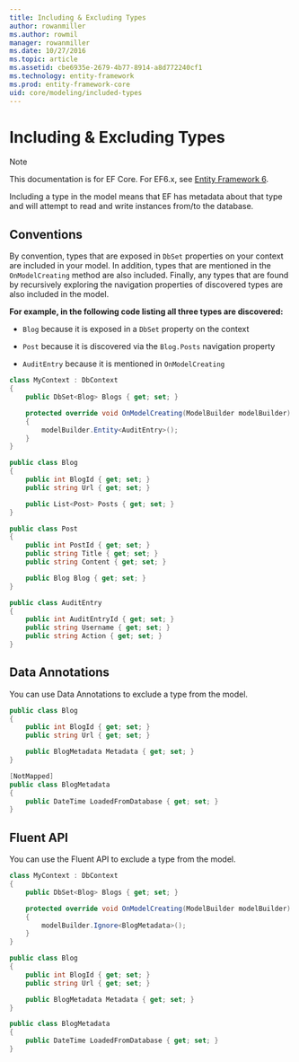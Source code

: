 ```yaml
---
title: Including & Excluding Types
author: rowanmiller
ms.author: rowmil
manager: rowanmiller
ms.date: 10/27/2016
ms.topic: article
ms.assetid: cbe6935e-2679-4b77-8914-a8d772240cf1
ms.technology: entity-framework
ms.prod: entity-framework-core 
uid: core/modeling/included-types
---
```

# Including & Excluding Types

> [!NOTE]
> This documentation is for EF Core. For EF6.x, see [Entity Framework 6](../../ef6/index.md).

Including a type in the model means that EF has metadata about that type and will attempt to read and write instances from/to the database.

## Conventions

By convention, types that are exposed in `DbSet` properties on your context are included in your model. In addition, types that are mentioned in the `OnModelCreating` method are also included. Finally, any types that are found by recursively exploring the navigation properties of discovered types are also included in the model.

**For example, in the following code listing all three types are discovered:**

* `Blog` because it is exposed in a `DbSet` property on the context

* `Post` because it is discovered via the `Blog.Posts` navigation property

* `AuditEntry` because it is mentioned in `OnModelCreating`

<!-- [!code-csharp[Main](samples/core/Modeling/Conventions/Samples/IncludedTypes.cs?highlight=3,7,16)] -->
````csharp
class MyContext : DbContext
{
    public DbSet<Blog> Blogs { get; set; }

    protected override void OnModelCreating(ModelBuilder modelBuilder)
    {
        modelBuilder.Entity<AuditEntry>();
    }
}

public class Blog
{
    public int BlogId { get; set; }
    public string Url { get; set; }

    public List<Post> Posts { get; set; }
}

public class Post
{
    public int PostId { get; set; }
    public string Title { get; set; }
    public string Content { get; set; }

    public Blog Blog { get; set; }
}

public class AuditEntry
{
    public int AuditEntryId { get; set; }
    public string Username { get; set; }
    public string Action { get; set; }
}
````

## Data Annotations

You can use Data Annotations to exclude a type from the model.

<!-- [!code-csharp[Main](samples/core/Modeling/DataAnnotations/Samples/IgnoreType.cs?highlight=9)] -->
````csharp
public class Blog
{
    public int BlogId { get; set; }
    public string Url { get; set; }

    public BlogMetadata Metadata { get; set; }
}

[NotMapped]
public class BlogMetadata
{
    public DateTime LoadedFromDatabase { get; set; }
}
````

## Fluent API

You can use the Fluent API to exclude a type from the model.

<!-- [!code-csharp[Main](samples/core/Modeling/FluentAPI/Samples/IgnoreType.cs?highlight=7)] -->
````csharp
class MyContext : DbContext
{
    public DbSet<Blog> Blogs { get; set; }

    protected override void OnModelCreating(ModelBuilder modelBuilder)
    {
        modelBuilder.Ignore<BlogMetadata>();
    }
}

public class Blog
{
    public int BlogId { get; set; }
    public string Url { get; set; }

    public BlogMetadata Metadata { get; set; }
}

public class BlogMetadata
{
    public DateTime LoadedFromDatabase { get; set; }
}
````
